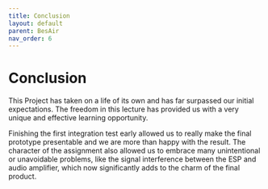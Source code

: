 ```yaml
---
title: Conclusion
layout: default
parent: BesAir
nav_order: 6
---
```


# Conclusion

This Project has taken on a life of its own and has far surpassed our initial expectations. The freedom in this lecture has provided us with a very unique and effective learning opportunity.

Finishing the first integration test early allowed us to really make the final prototype presentable and we are more than happy with the result.
The character of the assignment also allowed us to embrace many unintentional or unavoidable problems, like the signal interference between the ESP and audio amplifier, which now significantly adds to the charm of the final product.